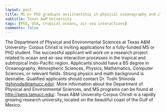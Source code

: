 ```yaml
---
layout: post
title: MS or PhD graduate assistantship in physical oceanography and climate dynamics (College Station, Texas)
subtitle: Texas A&M University
tags: [PhD, USA, tropical oceans, air-sea interactions]
comments: false
---
```

The Department of Physical and Environmental Sciences at Texas A&M University-
Corpus Christi is inviting applications for a fully-funded MS or PhD student. The
successful applicant will work on a research project related to ocean and air-sea
interaction processes in the tropical and subtropical Indo-Pacific region.
Applicants should have a BS degree in Oceanography, Atmospheric Sciences, Physics,
Mathematics, Computer Sciences, or relevant fields. Strong physics and math
background is desirable. Qualified applicants should contact Dr. Toshi Shinoda
(tshinoda@tamucc.edu). More information about the Department of Physical and
Environmental Sciences, and MS programs can be found at http://pens.tamucc.edu/.
Texas A&M University-Corpus Christi is a rapidly growing research university, located
on the beautiful coast of the Gulf of Mexico.

